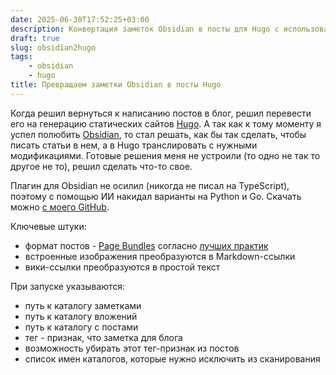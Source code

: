 ```yaml
---
date: 2025-06-30T17:52:25+03:00
description: Конвертация заметок Obsidian в посты для Hugo с использованием консольной утилиты obsidian2hugo
draft: true
slug: obsidian2hugo
tags:
    - obsidian
    - hugo
title: Превращаем заметки Obsidian в посты Hugo
---
```


Когда решил вернуться к написанию постов в блог, решил перевести его на генерацию статических сайтов [Hugo](https://gohugo.io). А так как к тому моменту я успел полюбить [Obsidian](https://obsidian.md), то стал решать, как бы так сделать, чтобы писать статьи в нем, а в Hugo транслировать с нужными модификациями. Готовые решения меня не устроили (то одно не так то другое не то), решил сделать что-то свое.

Плагин для Obsidian не осилил (никогда не писал на TypeScript), поэтому с помощью ИИ накидал варианты на Python и Go. Скачать можно [с моего GitHub](https://github.com/dstarod/obsidian2hugo).

Ключевые штуки:

- формат постов - [Page Bundles](https://gohugo.io/content-management/page-bundles/) согласно [лучших практик](https://github.com/spech66/hugo-best-practices?tab=readme-ov-file#content-organization)
- встроенные изображения преобразуются в Markdown-ссылки
- вики-ссылки преобразуются в простой текст

При запуске указываются:

- путь к каталогу заметками
- путь к каталогу вложений
- путь к каталогу с постами
- тег - признак, что заметка для блога
- возможность убирать этот тег-признак из постов
- cписок имен каталогов, которые нужно исключить из сканирования